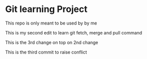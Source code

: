 # Git learning Project
This repo is only meant to be used by by me

This is my second edit to learn git fetch, merge and pull command


This is the 3rd change on top on 2nd change 

This is the third commit to raise conflict
